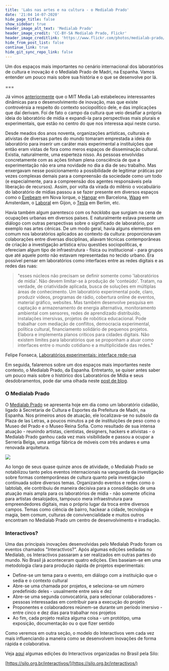 ```yaml
---
title: 'Labs nas artes e na cultura - o Medialab Prado'
date: '21:04 14-07-2020'
hide_page_title: false
show_sidebar: true
header_image_alt_text: 'Medialab Prado'
header_image_credit: 'CC-BY-SA Medialab Prado, Flickr'
header_image_creditlink: 'https://www.flickr.com/photos/medialab-prado/11250728004/'
hide_from_post_list: false
continue_link: true
hide_git_sync_repo_link: false
---
```


Um dos espaços mais importantes no cenário internacional dos laboratórios de cultura e inovação é o Medialab Prado de Madri, na Espanha. Vamos entender um pouco mais sobre sua história e o que se desenvolve por lá.

===

Já vimos [anteriormente](../mit-media-lab) que o MIT Media Lab estabeleceu interessantes dinâmicas para o desenvolvimento de inovação, mas que existe controvérsia a respeito do contexto sociopolítico dele, e das implicações que daí derivam. Foi de fato o campo da cultura que veio desafiar a própria ideia do laboratório de mídia e expandi-la para perspectivas mais plurais e experimentais, que estão no centro do que nos interessa aqui neste curso.

Desde meados dos anos noventa, organizações artísticas, culturais e ativistas de diversas partes do mundo tomaram emprestada a ideia do laboratório para inserir um caráter mais experimental a instituições que então eram vistas de fora como meros espaços de disseminação cultural. Existia, naturalmente, uma esperteza nisso. As pessoas envolvidas concretamente com as ações tinham plena consciência de que a experimentação não era uma novidade no dia a dia de seu trabalho. Mas enxergavam nesse posicionamento a possibilidade de legitimar práticas por vezes complexas demais para a compreensão da sociedade como um todo (e especialmente, para a compreensão dos agentes responsáveis pela liberação de recursos). Assim, por volta da virada do milênio o vocabulário do laboratório de mídias passou a se fazer presente em diversos espaços como o [Eyebeam](https://eyebeam.org/) em Nova Iorque, o [Hangar](https://hangar.org/) em Barcelona, [Waag](https://waag.org/) em Amsterdam, o [Laboral](http://laboralciudaddelacultura.com/) em Gijon, o [Tesla](http://www.tesla-berlin.de/) em Berlim, etc.

Havia também algum parentesco com os _hacklabs_ que surgiam na cena de ocupações urbanas em diversos países. E naturalmente estava presente um diálogo com outras perspectivas sobre o significado de laboratório, por exemplo nas artes cênicas. De um modo geral, havia alguns elementos em comum nos laboratórios aplicados ao contexto da cultura: proporcionavam colaborações entre diversas disciplinas, aliavam técnicas contemporâneas de criação a investigação artística e/ou questões sociopolíticas, e ofereciam algum tipo de infraestrutura - física ou institucional - para grupos que até aquele ponto não estavam representadas no tecido urbano. Era possível pensar em laboratórios como interfaces entre as redes digitais e as redes das ruas:

> "esses núcleos não precisam se definir somente como 'laboratórios de mídia'. Não devem limitar-se à produção de 'conteúdo'. Tratam, na verdade, de criatividade aplicada, busca de soluções em múltiplas áreas de conhecimento. Um laboratório experimental pode, claro, produzir vídeos, programas de rádio, cobertura online de eventos, material gráfico, websites. Mas também desenvolve pesquisa em captação e armazenamento de energia alternativa, monitoramento ambiental com sensores, redes de aprendizado distribuído, instalações imersivas, projetos de robótica educacional. Pode trabalhar com mediação de conflitos, democracia experimental, política cultural, financiamento solidário de pequenos projetos. Elabora e implementa planos críticos para cidades digitais. Não existem limites para laboratórios que se proponham a atuar como interfaces entre o mundo cotidiano e a multiplicidade das redes."

Felipe Fonseca, [Laboratórios experimentais: interface rede-rua](https://efeefe-arquivo.github.io/livro/lpd/labs-interface-rede-rua/)

Em seguida, falaremos sobre um dos espaços mais importantes neste contexto, o Medialab Prado, da Espanha. Entretanto, se quiser antes saber um pouco mais sobre o histórico dos Laboratórios de Mídia e seus desdobramentos, pode dar uma olhada neste [post de blog](https://redelabs-org.github.io/blog/laboratorios-de-midia-referencias.html).

### O Medialab Prado

O [Medialab Prado](https://www.medialab-prado.es/medialab/mas-informacion/que-es) se apresenta hoje em dia como um laboratório cidadão, ligado à Secretaria de Cultura e Esportes da Prefeitura de Madri, na Espanha. Nos primeiros anos de atuação, ele localizava-se no subsolo da Plaza de las Letras, a poucos minutos a pé de instituições de peso como o Museo del Prado e o Museo Reina Sofia. Como resultado de sua intensa atuação - reunindo artistas, cientistas, designers, hackers e ativistas - o Medialab Prado ganhou cada vez mais visibilidade e passou a ocupar a Serrería Belga, uma antiga fábrica de móveis com três andares e uma renovada arquitetura.

![](https://www.medialab-prado.es/sites/default/files/styles/imagenes_medianas/public/static_page/image/MEDIALAB%20PRADO.png?itok=iMsA-K_1)

Ao longo de seus quase quinze anos de atividade, o Medialab Prado se notabilizou tanto pelos eventos internacionais na vanguarda da investigação sobre formas contemporâneas de cultura quanto pela investigação continuada sobre diversos temas. Organizando eventos e redes como o labtolab, ele contribuiu de maneira decisiva para a consolidação de uma atuação mais ampla para os laboratórios de mídia - não somente oficina para artistas desalojados, tampouco mera infraestrutura para empreendedores digitais, mas o próprio lugar da troca entre diversos campos. Temas como ciência de bairro, hackear a cidade, tecnologia e magia, bem comum, culturas de convivencialidade e muitos outros encontram no Medialab Prado um centro de desenvolvimento e irradiação.

### Interactivos?

Uma das principais inovações desenvolvidas pelo Medialab Prado foram os eventos chamados "Interactivos?". Após algumas edições sediadas no Medialab, os Interactivos passaram a ser realizados em outras partes do mundo. No Brasil já aconteceram quatro edições. Eles baseiam-se em uma metodologia clara para produção rápida de projetos experimentais:

* Define-se um tema para o evento, em diálogo com a instituição que o sedia e o contexto cultural
* Abre-se uma chamada por projetos, e seleciona-se um número predefinido deles - usualmente entre seis e dez
* Abre-se uma segunda convocatória, para selecionar colaboradores - pessoas interessadas em contribuir para a execução do projeto
* Proponentes e colaboradores reúnem-se durante um período imersivo - entre cinco e dez dias para trabalhar nos projetos
* Ao fim, cada projeto realiza alguma coisa - um protótipo, uma exposição, documentação ou o que fizer sentido

Como veremos em outra seção, o modelo do Interactivos vem cada vez mais influenciando a maneira como se desenvolvem inovações de forma rápida e colaborativa.

Veja [aqui](https://silo.org.br/interactivos/) algumas edições do Interactivos organizadas no Brasil pela Silo:

[https://silo.org.br/interactivos/](https://silo.org.br/interactivos/)
